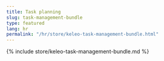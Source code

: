 ```yaml
---
title: Task planning
slug: task-management-bundle
type: featured
lang: hr
permalink: "/hr/store/keleo-task-management-bundle.html"
---
```


{% include store/keleo-task-management-bundle.md %}
